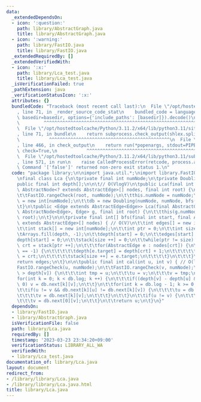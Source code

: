 ```yaml
---
data:
  _extendedDependsOn:
  - icon: ':question:'
    path: library/AbstractGraph.java
    title: library/AbstractGraph.java
  - icon: ':warning:'
    path: library/FastIO.java
    title: library/FastIO.java
  _extendedRequiredBy: []
  _extendedVerifiedWith:
  - icon: ':x:'
    path: library/Lca_test.java
    title: library/Lca_test.java
  _isVerificationFailed: true
  _pathExtension: java
  _verificationStatusIcon: ':x:'
  attributes: {}
  bundledCode: "Traceback (most recent call last):\n  File \"/opt/hostedtoolcache/Python/3.11.2/x64/lib/python3.11/site-packages/onlinejudge_verify/documentation/build.py\"\
    , line 71, in _render_source_code_stat\n    bundled_code = language.bundle(stat.path,\
    \ basedir=basedir, options={'include_paths': [basedir]}).decode()\n          \
    \         ^^^^^^^^^^^^^^^^^^^^^^^^^^^^^^^^^^^^^^^^^^^^^^^^^^^^^^^^^^^^^^^^^^^^^^^^^^^^^^^^^\n\
    \  File \"/opt/hostedtoolcache/Python/3.11.2/x64/lib/python3.11/site-packages/onlinejudge_verify/languages/user_defined.py\"\
    , line 71, in bundle\n    return subprocess.check_output(shlex.split(command))\n\
    \           ^^^^^^^^^^^^^^^^^^^^^^^^^^^^^^^^^^^^^^^^^^^^^\n  File \"/opt/hostedtoolcache/Python/3.11.2/x64/lib/python3.11/subprocess.py\"\
    , line 466, in check_output\n    return run(*popenargs, stdout=PIPE, timeout=timeout,\
    \ check=True,\n           ^^^^^^^^^^^^^^^^^^^^^^^^^^^^^^^^^^^^^^^^^^^^^^^^^^^^^^^^^\n\
    \  File \"/opt/hostedtoolcache/Python/3.11.2/x64/lib/python3.11/subprocess.py\"\
    , line 571, in run\n    raise CalledProcessError(retcode, process.args,\nsubprocess.CalledProcessError:\
    \ Command '['false']' returned non-zero exit status 1.\n"
  code: "package library;\n\nimport java.util.*;\nimport library.FastIO;\nimport library.AbstractGraph;\n\
    \nfinal class Lca {\n\tprivate final int numNode;\n\tprivate Doubling db;\n\t\
    public final int depth[];\n\n\t// O(VlogV)\n\tpublic Lca(final int numNode, final\
    \ AbstractNode<? extends AbstractEdge>[] nodes, final int root) {\n\t\tFastIO.nonNegativeCheck(numNode);\n\
    \t\tFastIO.rangeCheck(root, numNode);\n\t\tthis.numNode = numNode;\n\t\tdepth\
    \ = new int[numNode];\n\t\tdb = new Doubling(numNode, numNode, bfs(root, nodes));\n\
    \t}\n\tpublic <Edge extends AbstractEdge<Edge>> Lca(final AbstractGraph<? extends\
    \ AbstractNode<Edge>, Edge> g, final int root) {\n\t\tthis(g.numNode, g.nodes(),\
    \ root);\n\t}\n\n\tprivate final int[] bfs(final int start, final AbstractNode<?\
    \ extends AbstractEdge>[] nodes) { // O(V)\n\t\tint edges[] = new int[numNode];\n\
    \t\tint stack[] = new int[numNode];\n\t\tint ptr = 0;\n\t\tint size = 0;\n\n\t\
    \tArrays.fill(depth, -1);\n\t\tdepth[start] = 0;\n\t\tedges[start] = -1;\n\t\t\
    depth[start] = 0;\n\t\tstack[size ++] = 0;\n\t\twhile(ptr != size) {\n\t\t\tint\
    \ crt = stack[ptr ++];\n\t\t\tfor(AbstractEdge e : nodes[crt]) {\n\t\t\t\tif(depth[e.target]\
    \ == -1) {\n\t\t\t\t\tdepth[e.target] = depth[crt] + 1;\n\t\t\t\t\tedges[e.target]\
    \ = crt;\n\t\t\t\t\tstack[size ++] = e.target;\n\t\t\t\t}\n\t\t\t}\n\t\t}\n\t\t\
    return edges;\n\t}\n\n\tpublic final int cal(int u, int v) { // O(logV)\n\t\t\
    FastIO.rangeCheck(u, numNode);\n\t\tFastIO.rangeCheck(v, numNode);\n\t\tif(depth[u]\
    \ > depth[v]) {\n\t\t\tint tmp = u;\n\t\t\tu = v;\n\t\t\tv = tmp;\n\t\t}\n\t\t\
    for(int k = 0; k < db.log; k ++) {\n\t\t\tif((depth[v] - depth[u] & 1 << k) !=\
    \ 0) v = db.next[k][v];\n\t\t}\n\t\tfor(int k = db.log - 1; k >= 0; k --) {\n\t\
    \t\tif(u != v && db.next[k][u] != db.next[k][v]) {\n\t\t\t\tu = db.next[k][u];\n\
    \t\t\t\tv = db.next[k][v];\n\t\t\t}\n\t\t}\n\t\tif(u != v) {\n\t\t\tu = db.next[0][u];\n\
    \t\t\tv = db.next[0][v];\n\t\t}\n\t\treturn u;\n\t}\n}"
  dependsOn:
  - library/FastIO.java
  - library/AbstractGraph.java
  isVerificationFile: false
  path: library/Lca.java
  requiredBy: []
  timestamp: '2023-03-23 23:34:20+09:00'
  verificationStatus: LIBRARY_ALL_WA
  verifiedWith:
  - library/Lca_test.java
documentation_of: library/Lca.java
layout: document
redirect_from:
- /library/library/Lca.java
- /library/library/Lca.java.html
title: library/Lca.java
---
```

